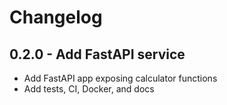 # Changelog

## 0.2.0 - Add FastAPI service

- Add FastAPI app exposing calculator functions
- Add tests, CI, Docker, and docs
